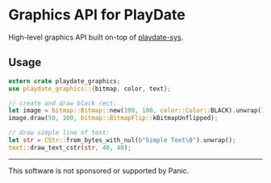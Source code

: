# Graphics API for PlayDate

High-level graphics API built on-top of [playdate-sys][].


## Usage

```rust
extern crate playdate_graphics;
use playdate_graphics::{bitmap, color, text};

// create and draw black rect:
let image = bitmap::Bitmap::new(100, 100, color::Color::BLACK).unwrap();
image.draw(50, 100, bitmap::BitmapFlip::kBitmapUnflipped);

// draw simple line of text:
let str = CStr::from_bytes_with_nul(b"Simple Text\0").unwrap();
text::draw_text_cstr(str, 40, 40);
```


[playdate-sys]: https://crates.io/crates/playdate-sys



- - -

This software is not sponsored or supported by Panic.
